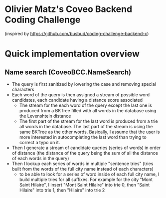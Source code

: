 # Olivier Matz's Coveo Backend Coding Challenge
(inspired by https://github.com/busbud/coding-challenge-backend-c)

# Quick implementation overview

## Name search (CoveoBCC.NameSearch)
- The query is first sanitized by lowering the case and removing special characters
- Each word of the query is then assigned a stream of possible word candidates, each candidate having a distance score associated
    - The stream for the each word of the query except the last one is produced from a BKTree filled with all words in the database using the Levenshtein distance
    - The first part of the stream for the last word is produced from a trie all words in the database. The last part of the stream is using the same BKTree as the other words. Basically, I assume that the user is more interested in autocompleting the last word than trying to correct a typo on it.
- Then I generate a stream of candidate queries (series of words) in order of distance (the distance of the query being the sum of all the distance of each words in the query)
- Then I lookup each series of words in multiple "sentence tries" (tries built from the words of the full city name instead of each characters)
    - to be able to look for a series of word inside of each full city name, I build multiple tries for all suffixes.
      For example for the city "Mont Saint Hilaire", I insert "Mont Saint Hilaire" into trie 0, then "Saint Hilaire" into trie 1, then
      "Hilaire" into trie 2
